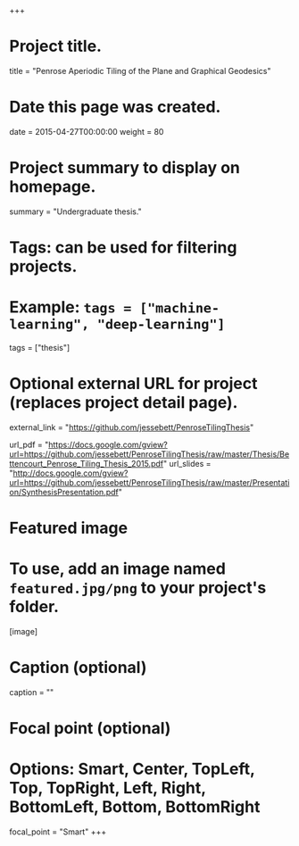 +++
# Project title.
title = "Penrose Aperiodic Tiling of the Plane and Graphical Geodesics"

# Date this page was created.
date = 2015-04-27T00:00:00
weight = 80

# Project summary to display on homepage.
summary = "Undergraduate thesis."

# Tags: can be used for filtering projects.
# Example: `tags = ["machine-learning", "deep-learning"]`
tags = ["thesis"]

# Optional external URL for project (replaces project detail page).
external_link = "https://github.com/jessebett/PenroseTilingThesis"

url_pdf = "https://docs.google.com/gview?url=https://github.com/jessebett/PenroseTilingThesis/raw/master/Thesis/Bettencourt_Penrose_Tiling_Thesis_2015.pdf"
url_slides = "http://docs.google.com/gview?url=https://github.com/jessebett/PenroseTilingThesis/raw/master/Presentation/SynthesisPresentation.pdf"


# Featured image
# To use, add an image named `featured.jpg/png` to your project's folder. 
[image]
  # Caption (optional)
  caption = ""

  # Focal point (optional)
  # Options: Smart, Center, TopLeft, Top, TopRight, Left, Right, BottomLeft, Bottom, BottomRight
  focal_point = "Smart"
+++
